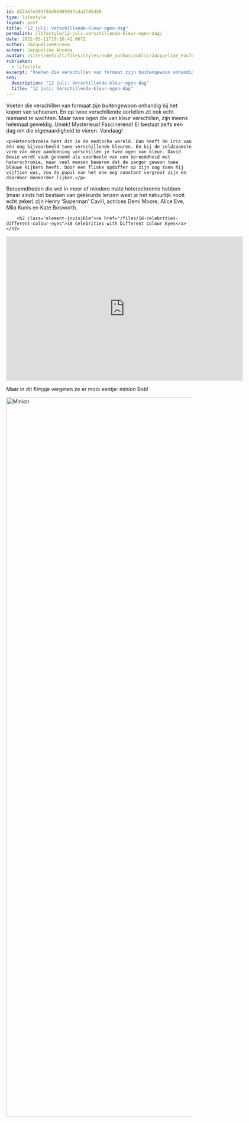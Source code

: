 ```yaml
---
id: d2246fe39df84d06905997cda2f85458
type: lifestyle
layout: post
title: "12 juli: Verschillende-kleur-ogen-dag"
permalink: /lifestyle/12-juli-verschillende-kleur-ogen-dag/
date: 2022-05-11T19:16:41.067Z
author: JacquelineAncona
auteur: Jacqueline Ancona
avatar: /sites/default/files/styles/node_author/public/Jacqueline_Pasfoto.jpg?itok=RPZ_0CZG
rubrieken:
  - lifestyle
excerpt: "Voeten die verschillen van formaat zijn buitengewoon onhandig bij het kopen van schoenen. En op twee verschillende oorlellen zit ook echt niemand te wachten. Maar twee ogen die van kleur verschillen, zijn ineens helemaal geweldig. Uniek! Mysterieus! Fascinerend! Er bestaat zelfs een dag om die eigenaardigheid te vieren. Vandaag!  "
seo:
  description: "12 juli: Verschillende-kleur-ogen-dag"
  title: "12 juli: Verschillende-kleur-ogen-dag"
---
```

Voeten die verschillen van formaat zijn buitengewoon onhandig bij het kopen van schoenen. En op twee verschillende oorlellen zit ook echt niemand te wachten. Maar twee ogen die van kleur verschillen, zijn ineens helemaal geweldig. Uniek! Mysterieus! Fascinerend! Er bestaat zelfs een dag om die eigenaardigheid te vieren. Vandaag!  

    <p>Heterochromie heet dit in de medische wereld. Dan heeft de iris van één oog bijvoorbeeld twee verschillende kleuren. En bij de zeldzaamste vorm van deze aandoening verschillen je twee ogen van kleur. David Bowie wordt vaak genoemd als voorbeeld van een beroemdheid met heterochromie, maar veel mensen beweren dat de zanger gewoon twee blauwe kijkers heeft. Door een flinke opdoffer op zijn oog toen hij vijftien was, zou de pupil van het ene oog constant vergroot zijn en daardoor donkerder lijken.</p>
<p>Beroemdheden die wel in meer of mindere mate heterochromie hebben (maar sinds het bestaan van gekleurde lenzen weet je het natuurlijk nooit echt zeker) zijn Henry ‘Superman’ Cavill, actrices Demi Moore, Alice Eve, Mila Kunis en Kate Bosworth.</p>
<p><div class="media media-element-container media-default"><div id="file-4837" class="file file-video file-video-youtube">

        <h2 class="element-invisible"><a href="/files/18-celebrities-different-colour-eyes">18 Celebrities with Different Colour Eyes</a></h2>
    
  
  <div class="content">
    <div class="media-youtube-video media-element file-default media-youtube-1">
  <iframe class="media-youtube-player" width="640" height="390" title="18 Celebrities with Different Colour Eyes" src="https://www.youtube.com/embed/N-L-sCQsAao?wmode=opaque&controls=" name="18 Celebrities with Different Colour Eyes" frameborder="0" allowfullscreen="">Video van 18 Celebrities with Different Colour Eyes</iframe>
</div>
  </div>

  
</div>
</div>
<p>Maar in dit filmpje vergeten ze er mooi eentje: minion Bob!<br><div class="media media-element-container media-default"><div id="file-4838" class="file file-image file-image-jpeg">

        
  
  <div class="content">
    <img alt="Minion" height="1946" width="3600" class="media-element file-default" src="/sites/default/files/minions_nl__02057493_st_1_s-high.jpg">  </div>

  
</div>
</div>
<p> </p>  
